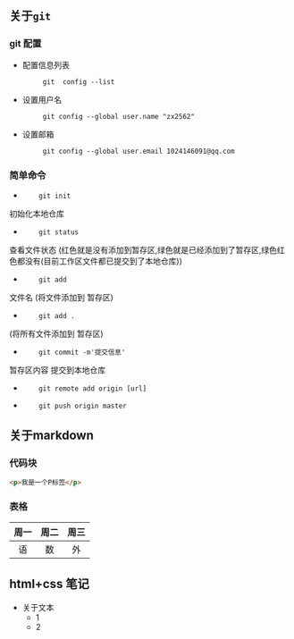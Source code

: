 ## 关于`git`

### git 配置

- 配置信息列表
  
           git  config --list

- 设置用户名
          
           git config --global user.name "zx2562"

- 设置邮箱

           git config --global user.email 1024146091@qq.com

### 简单命令
-         git init 

初始化本地仓库
-         git status 
查看文件状态 (红色就是没有添加到暂存区,绿色就是已经添加到了暂存区,绿色红色都没有(目前工作区文件都已提交到了本地仓库))
-         git add 
文件名 (将文件添加到 暂存区)
-         git add . 
(将所有文件添加到 暂存区)
-         git commit -m'提交信息' 
暂存区内容 提交到本地仓库
-         git remote add origin [url]
-         git push origin master


## 关于markdown

### 代码块

```html
<p>我是一个P标签</p>
```
 
### 表格

|周一|周二|周三|
|:---:|:---:|:---:|
|语|数|外|



## html+css 笔记

- 关于文本
     - 1
     - 2